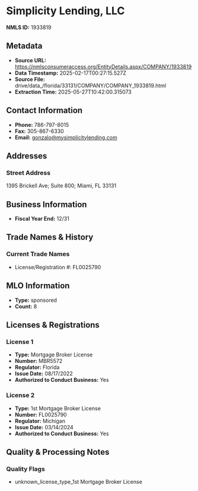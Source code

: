 # Simplicity Lending, LLC

**NMLS ID:** 1933819

## Metadata
- **Source URL:** https://nmlsconsumeraccess.org/EntityDetails.aspx/COMPANY/1933819
- **Data Timestamp:** 2025-02-17T00:27:15.527Z
- **Source File:** drive/data_/florida/33131/COMPANY/COMPANY_1933819.html
- **Extraction Time:** 2025-05-27T10:42:00.315073

## Contact Information
- **Phone:** 786-797-8015
- **Fax:** 305-867-6330
- **Email:** gonzalo@mysimplicitylending.com

## Addresses
### Street Address
1395 Brickell Ave; Suite 800; Miami, FL 33131

## Business Information
- **Fiscal Year End:** 12/31

## Trade Names & History
### Current Trade Names
- License/Registration #: FL0025790

## MLO Information
- **Type:** sponsored
- **Count:** 8

## Licenses & Registrations

### License 1
- **Type:** Mortgage Broker License
- **Number:** MBR5572
- **Regulator:** Florida
- **Issue Date:** 08/17/2022
- **Authorized to Conduct Business:** Yes

### License 2
- **Type:** 1st Mortgage Broker License
- **Number:** FL0025790
- **Regulator:** Michigan
- **Issue Date:** 03/14/2024
- **Authorized to Conduct Business:** Yes

## Quality & Processing Notes
### Quality Flags
- unknown_license_type_1st Mortgage Broker License
